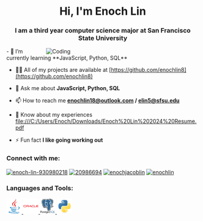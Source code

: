 <h1 align="center">Hi, I'm Enoch Lin</h1>
<h3 align="center">I am a third year computer science major at San Francisco State University</h3>
<img align="right" alt="Coding" width="400" src="https://camo.githubusercontent.com/9ba876c6f9181f8bdfa4ddd0f4cffdd9ebf6ffc6816feb3e490a41bb978b4732/68747470733a2f2f6d69726f2e6d656469756d2e636f6d2f76322f726573697a653a6669743a3830302f312a6d7237575877387467704d687175674b5032576872412e676966">
- 🌱 I’m currently learning **JavaScript, Python, SQL**

- 👨‍💻 All of my projects are available at [https://github.com/enochlin8](https://github.com/enochlin8)

- 💬 Ask me about **JavaScript, Python, SQL**

- 📫 How to reach me **enochlin18@outlook.com / elin5@sfsu.edu**

- 📄 Know about my experiences [file:///C:/Users/Enoch/Downloads/Enoch%20Lin%202024%20Resume.pdf](file:///C:/Users/Enoch/Downloads/Enoch%20Lin%202024%20Resume.pdf)

- ⚡ Fun fact **I like going working out**

<h3 align="left">Connect with me:</h3>
<p align="left">
<a href="https://linkedin.com/in/enoch-lin-930980218" target="blank"><img align="center" src="https://raw.githubusercontent.com/rahuldkjain/github-profile-readme-generator/master/src/images/icons/Social/linked-in-alt.svg" alt="enoch-lin-930980218" height="30" width="40" /></a>
<a href="https://stackoverflow.com/users/20986694" target="blank"><img align="center" src="https://raw.githubusercontent.com/rahuldkjain/github-profile-readme-generator/master/src/images/icons/Social/stack-overflow.svg" alt="20986694" height="30" width="40" /></a>
<a href="https://instagram.com/enochjacoblin" target="blank"><img align="center" src="https://raw.githubusercontent.com/rahuldkjain/github-profile-readme-generator/master/src/images/icons/Social/instagram.svg" alt="enochjacoblin" height="30" width="40" /></a>
<a href="https://www.leetcode.com/enochlin" target="blank"><img align="center" src="https://raw.githubusercontent.com/rahuldkjain/github-profile-readme-generator/master/src/images/icons/Social/leet-code.svg" alt="enochlin" height="30" width="40" /></a>
</p>

<h3 align="left">Languages and Tools:</h3>
<p align="left"> <a href="https://www.java.com" target="_blank" rel="noreferrer"> <img src="https://raw.githubusercontent.com/devicons/devicon/master/icons/java/java-original.svg" alt="java" width="40" height="40"/> </a> <a href="https://www.oracle.com/" target="_blank" rel="noreferrer"> <img src="https://raw.githubusercontent.com/devicons/devicon/master/icons/oracle/oracle-original.svg" alt="oracle" width="40" height="40"/> </a> <a href="https://www.postgresql.org" target="_blank" rel="noreferrer"> <img src="https://raw.githubusercontent.com/devicons/devicon/master/icons/postgresql/postgresql-original-wordmark.svg" alt="postgresql" width="40" height="40"/> </a> <a href="https://www.python.org" target="_blank" rel="noreferrer"> <img src="https://raw.githubusercontent.com/devicons/devicon/master/icons/python/python-original.svg" alt="python" width="40" height="40"/> </a> </p>
